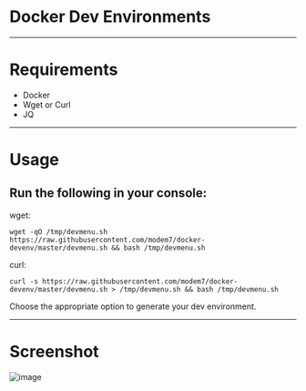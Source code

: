 # Docker Dev Environments

---

# Requirements
- Docker
- Wget or Curl
- JQ

---

# Usage

## Run the following in your console:

wget:
```
wget -qO /tmp/devmenu.sh https://raw.githubusercontent.com/modem7/docker-devenv/master/devmenu.sh && bash /tmp/devmenu.sh
```

curl:
```
curl -s https://raw.githubusercontent.com/modem7/docker-devenv/master/devmenu.sh > /tmp/devmenu.sh && bash /tmp/devmenu.sh
```

Choose the appropriate option to generate your dev environment. 

---

# Screenshot
![image](https://user-images.githubusercontent.com/4349962/198734168-c2357a53-44de-4011-8132-27ce69486231.png)
